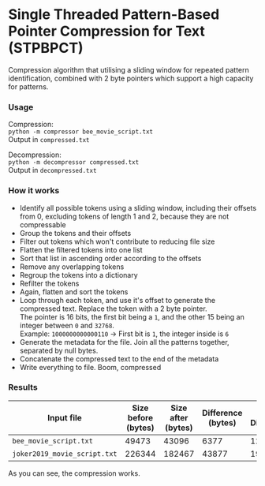 # Single Threaded Pattern-Based Pointer Compression for Text (STPBPCT)
Compression algorithm that utilising a sliding window for repeated pattern identification, combined with 2 byte pointers which support a high capacity for patterns.

### Usage 
Compression:  
`python -m compressor bee_movie_script.txt`  
Output in `compressed.txt`

Decompression:  
`python -m decompressor compressed.txt`  
Output in `decompressed.txt`

### How it works
- Identify all possible tokens using a sliding window, including their offsets from 0, excluding tokens of length 1 and 2, because they are not compressable
- Group the tokens and their offsets
- Filter out tokens which won't contribute to reducing file size
- Flatten the filtered tokens into one list
- Sort that list in ascending order according to the offsets
- Remove any overlapping tokens
- Regroup the tokens into a dictionary
- Refilter the tokens
- Again, flatten and sort the tokens
- Loop through each token, and use it's offset to generate the compressed text. Replace the token with a 2 byte pointer.  
The pointer is 16 bits, the first bit being a `1`, and the other 15 being an integer between `0` and `32768`.  
Example: `1000000000000110` -> First bit is `1`, the integer inside is `6`
- Generate the metadata for the file. Join all the patterns together, separated by null bytes.
- Concatenate the compressed text to the end of the metadata
- Write everything to file. Boom, compressed

### Results
| Input file                   | Size before (bytes) | Size after (bytes) | Difference (bytes) | % Difference | Time taken (s) |
| ---------------------------- | ------------------- | ------------------ | ------------------ | ------------ | -------------- |
| `bee_movie_script.txt`       | 49473               | 43096              | 6377               | 12.89        | 0.152116      |
| `joker2019_movie_script.txt` | 226344              | 182467             | 43877              | 19.385       | 1.0762437      |

As you can see, the compression works.